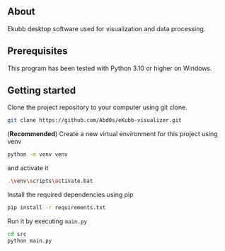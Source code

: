 ## About

Ekubb desktop software used for visualization and data processing.

## Prerequisites

This program has been tested with Python 3.10 or higher on Windows.

## Getting started

Clone the project repository to your computer using git clone.

```bash
git clone https://github.com/Abd0s/eKubb-visualizer.git
```

(**Recommended**) Create a new virtual environment for this project using venv

```bash
python -m venv venv 
```

and activate it

```bash
.\venv\scripts\activate.bat
```

Install the required dependencies using pip

```bash
pip install -r requirements.txt
```

Run it by executing ```main.py```

```bash
cd src
python main.py
```
